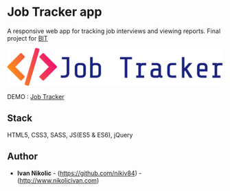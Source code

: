 # Job Tracker app

A responsive web app for tracking job interviews and viewing reports. Final project for [BIT](http://www.bgit.rs/)

![No more Tabs](/img/logo_text.png)

DEMO : [Job Tracker](http://http://nikolicivan.com/job-tracker/) 

## Stack

HTML5, CSS3, SASS, JS(ES5 & ES6), jQuery


## Author

* **Ivan Nikolic** - (https://github.com/nikiv84) - (http://www.nikolicivan.com)
